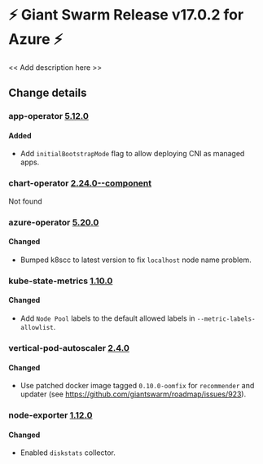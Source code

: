 # :zap: Giant Swarm Release v17.0.2 for Azure :zap:

<< Add description here >>

## Change details


### app-operator [5.12.0](https://github.com/giantswarm/app-operator/releases/tag/v5.12.0)

#### Added
- Add `initialBootstrapMode` flag to allow deploying CNI as managed apps.



### chart-operator [2.24.0--component](https://github.com/giantswarm/chart-operator/releases/tag/v2.24.0--component)

Not found


### azure-operator [5.20.0](https://github.com/giantswarm/azure-operator/releases/tag/v5.20.0)

#### Changed
- Bumped k8scc to latest version to fix `localhost` node name problem.



### kube-state-metrics [1.10.0](https://github.com/giantswarm/kube-state-metrics-app/releases/tag/v1.10.0)

#### Changed
- Add `Node Pool` labels to the default allowed labels in `--metric-labels-allowlist`.



### vertical-pod-autoscaler [2.4.0](https://github.com/giantswarm/vertical-pod-autoscaler-app/releases/tag/v2.4.0)

#### Changed
- Use patched docker image tagged `0.10.0-oomfix` for `recommender` and updater (see https://github.com/giantswarm/roadmap/issues/923).



### node-exporter [1.12.0](https://github.com/giantswarm/node-exporter-app/releases/tag/v1.12.0)

#### Changed
- Enabled `diskstats` collector.



